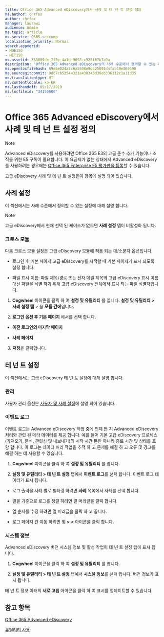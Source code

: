```yaml
---
title: Office 365 Advanced eDiscovery에서 사례 및 테 넌 트 설정 정의
ms.author: chrfox
author: chrfox
manager: laurawi
audience: Admin
ms.topic: article
ms.service: O365-seccomp
localization_priority: Normal
search.appverid:
- MOE150
- MET150
ms.assetid: 383809de-7f5e-4a1d-9098-c525f67b7a9a
description: 'Office 365 Advanced eDiscovery의 사례 수준에서 정의할 수 있는 레이블, 모듈 간 및 테 넌 트 설정에 대해 알아봅니다.  '
ms.openlocfilehash: 69e6e824a7c6a5698e9dc25095d4fab49e369490
ms.sourcegitcommit: 9d67cb52544321a430343d39eb336112c1a11d35
ms.translationtype: MT
ms.contentlocale: ko-KR
ms.lasthandoff: 05/17/2019
ms.locfileid: "34150600"
---
```

# <a name="define-case-and-tenant-settings-in-office-365-advanced-ediscovery"></a>Office 365 Advanced eDiscovery에서 사례 및 테 넌 트 설정 정의

> [!NOTE]
> Advanced eDiscovery를 사용하려면 Office 365 E3의 고급 준수 추가 기능이나 조직을 위한 E5 구독이 필요합니다. 이 요금제가 없는 상태에서 Advanced eDiscovery를 사용하려는 경우에는 [Office 365 Enterprise E5 평가판을 등록](https://go.microsoft.com/fwlink/p/?LinkID=698279)할 수 있습니다. 
  
고급 eDiscovery 사례 및 테 넌 트 설정은이 항목에 설명 되어 있습니다.
  
## <a name="case-settings"></a>사례 설정

이 섹션에서는 사례 수준에서 정의할 수 있는 설정에 대해 설명 합니다.
  
> [!NOTE]
> 고급 eDiscovery에서 현재 선택 된 케이스가 없으면 **사례 설정** 탭이 비활성화 됩니다. 
  
### <a name="cross-module"></a>크로스 모듈

다음 크로스 모듈 설정은 고급 eDiscovery 모듈에 적용 되는 대/소문자 옵션입니다.
  
- 로그인 후 기본 페이지 고급 eDiscovery를 시작할 때 기본 페이지가 표시 되도록 설정 합니다.
    
- 파일 표시 이름: 파일 제목/경로 또는 전자 메일 제목의 고급 eDiscovery 표시 이름 대신 파일을 식별 하기 위해 고급 eDiscovery 전체에서 표시 되는 파일 식별자입니다.
    
1. **Cogwheel** 아이콘을 클릭 하 여 **설정 및 유틸리티** 를 엽니다. **설정 및 유틸리티 \> 사례 설정 탭** \> 을 **모듈 간에**엽니다. 
    
2. **로그인 옵션 후 기본 페이지** 에서를 선택 합니다. 
    
  - **이전 로그인의 마지막 페이지**
    
  - **사례 페이지**
    
3. **저장**을 클릭합니다.
    
## <a name="tenant-settings"></a>테 넌 트 설정

이 섹션에서는 고급 eDiscovery 테 넌 트 설정에 대해 설명 합니다.
  
### <a name="user-administration"></a>관리

사용자 관리 옵션은 [사용자 및 사례 설정](set-up-users-and-cases-in-advanced-ediscovery.md)에 설명 되어 있습니다.
  
### <a name="event-log"></a>이벤트 로그

이벤트 로그는 Advanced eDiscovery 작업 중에 언제 든 지 Advanced eDiscovery 처리와 관련 된 메타 데이터를 제공 합니다. 예를 들어 기본 고급 eDiscovery 프로세스 (가져오기, 분석, 관련성 및 내보내기)의 시작 시간 뿐만 아니라 종료 시간 및 상태를 포함 합니다. 이 로그는 데이터 처리 작업을 추적 하 고 문제를 해결 하 고 오류 및 경고를 해결 하는 데 사용할 수 있습니다.
  
1. **Cogwheel** 아이콘을 클릭 하 여 **설정 및 유틸리티** 를 엽니다. 
    
2. **설정 및 유틸리티 \> 테 넌 트 설정** 탭에서 **이벤트 로그**를 선택 합니다. 이벤트 로그 데이터가 표시 됩니다.
    
  - 로그 출력을 사례 별로 필터링 하려면 **사례** 목록에서 사례를 선택 합니다. 
    
  - 열을 기준으로 로그를 정렬 하려면 열 머리글을 클릭 합니다. 
    
  - 열 순서를 수정 하려면 열 머리글을 클릭 하 고 끕니다.
    
  - 로그 페이지 간 이동 하려면 및 **\>** **\<** 아이콘을 클릭 합니다. 
    
### <a name="system-information"></a>시스템 정보

Advanced eDiscovery 버전 시스템 정보 및 활성 작업이 테 넌 트 설정 탭에 표시 됩니다.
  
1. **Cogwheel** 아이콘을 클릭 하 여 **설정 및 유틸리티** 를 엽니다. 
    
2. **설정 및 유틸리티 \> 테 넌 트 설정** 탭에서 **시스템 정보**를 선택 합니다. 버전 정보가 표시 됩니다.
    
테 넌 트 정보 아래의 **새로 고침** 아이콘을 클릭 하 여 표시를 업데이트할 수 있습니다. 
  
## <a name="see-also"></a>참고 항목

[Office 365 Advanced eDiscovery](office-365-advanced-ediscovery.md)
  
[유틸리티 사용](use-advanced-ediscovery-utilities.md)

